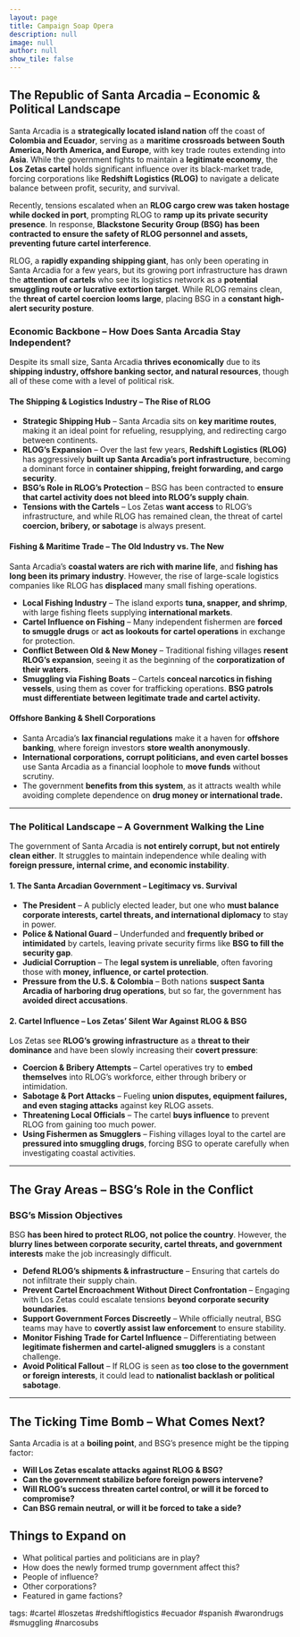 ```yaml
---
layout: page
title: Campaign Soap Opera
description: null
image: null
author: null
show_tile: false
---
```


## The Republic of Santa Arcadia – Economic & Political Landscape

Santa Arcadia is a **strategically located island nation** off the coast of **Colombia and Ecuador**, serving as a **maritime crossroads between South America, North America, and Europe**, with key trade routes extending into **Asia**. While the government fights to maintain a **legitimate economy**, the **Los Zetas cartel** holds significant influence over its black-market trade, forcing corporations like **Redshift Logistics (RLOG)** to navigate a delicate balance between profit, security, and survival.

Recently, tensions escalated when an **RLOG cargo crew was taken hostage while docked in port**, prompting RLOG to **ramp up its private security presence**. In response, **Blackstone Security Group (BSG) has been contracted to ensure the safety of RLOG personnel and assets, preventing future cartel interference**.

RLOG, a **rapidly expanding shipping giant**, has only been operating in Santa Arcadia for a few years, but its growing port infrastructure has drawn the **attention of cartels** who see its logistics network as a **potential smuggling route or lucrative extortion target**. While RLOG remains clean, the **threat of cartel coercion looms large**, placing BSG in a **constant high-alert security posture**.

### Economic Backbone – How Does Santa Arcadia Stay Independent?

Despite its small size, Santa Arcadia **thrives economically** due to its **shipping industry, offshore banking sector, and natural resources**, though all of these come with a level of political risk.

#### The Shipping & Logistics Industry – The Rise of RLOG

- **Strategic Shipping Hub** – Santa Arcadia sits on **key maritime routes**, making it an ideal point for refueling, resupplying, and redirecting cargo between continents.
- **RLOG’s Expansion** – Over the last few years, **Redshift Logistics (RLOG)** has aggressively **built up Santa Arcadia’s port infrastructure**, becoming a dominant force in **container shipping, freight forwarding, and cargo security**.
- **BSG’s Role in RLOG’s Protection** – BSG has been contracted to **ensure that cartel activity does not bleed into RLOG’s supply chain**.
- **Tensions with the Cartels** – Los Zetas **want access** to RLOG’s infrastructure, and while RLOG has remained clean, the threat of cartel **coercion, bribery, or sabotage** is always present.

#### Fishing & Maritime Trade – The Old Industry vs. The New

Santa Arcadia’s **coastal waters are rich with marine life**, and **fishing has long been its primary industry**. However, the rise of large-scale logistics companies like RLOG has **displaced** many small fishing operations.

- **Local Fishing Industry** – The island exports **tuna, snapper, and shrimp**, with large fishing fleets supplying **international markets**.
- **Cartel Influence on Fishing** – Many independent fishermen are **forced to smuggle drugs** or **act as lookouts for cartel operations** in exchange for protection.
- **Conflict Between Old & New Money** – Traditional fishing villages **resent RLOG’s expansion**, seeing it as the beginning of the **corporatization of their waters**.
- **Smuggling via Fishing Boats** – Cartels **conceal narcotics in fishing vessels**, using them as cover for trafficking operations. **BSG patrols must differentiate between legitimate trade and cartel activity.**

#### Offshore Banking & Shell Corporations

- Santa Arcadia’s **lax financial regulations** make it a haven for **offshore banking**, where foreign investors **store wealth anonymously**.
- **International corporations, corrupt politicians, and even cartel bosses** use Santa Arcadia as a financial loophole to **move funds** without scrutiny.
- The government **benefits from this system**, as it attracts wealth while avoiding complete dependence on **drug money or international trade.**

---

### The Political Landscape – A Government Walking the Line

The government of Santa Arcadia is **not entirely corrupt, but not entirely clean either**. It struggles to maintain independence while dealing with **foreign pressure, internal crime, and economic instability**.

#### 1. The Santa Arcadian Government – Legitimacy vs. Survival

- **The President** – A publicly elected leader, but one who **must balance corporate interests, cartel threats, and international diplomacy** to stay in power.
- **Police & National Guard** – Underfunded and **frequently bribed or intimidated** by cartels, leaving private security firms like **BSG to fill the security gap**.
- **Judicial Corruption** – The **legal system is unreliable**, often favoring those with **money, influence, or cartel protection**.
- **Pressure from the U.S. & Colombia** – Both nations **suspect Santa Arcadia of harboring drug operations**, but so far, the government has **avoided direct accusations**.

#### 2. Cartel Influence – Los Zetas’ Silent War Against RLOG & BSG

Los Zetas see **RLOG’s growing infrastructure** as a **threat to their dominance** and have been slowly increasing their **covert pressure**:

- **Coercion & Bribery Attempts** – Cartel operatives try to **embed themselves** into RLOG’s workforce, either through bribery or intimidation.
- **Sabotage & Port Attacks** – Fueling **union disputes, equipment failures, and even staging attacks** against key RLOG assets.
- **Threatening Local Officials** – The cartel **buys influence** to prevent RLOG from gaining too much power.
- **Using Fishermen as Smugglers** – Fishing villages loyal to the cartel are **pressured into smuggling drugs**, forcing BSG to operate carefully when investigating coastal activities.

---

## The Gray Areas – BSG’s Role in the Conflict

### BSG’s Mission Objectives

BSG **has been hired to protect RLOG, not police the country**. However, the **blurry lines between corporate security, cartel threats, and government interests** make the job increasingly difficult.

- **Defend RLOG’s shipments & infrastructure** – Ensuring that cartels do not infiltrate their supply chain.
- **Prevent Cartel Encroachment Without Direct Confrontation** – Engaging with Los Zetas could escalate tensions **beyond corporate security boundaries**.
- **Support Government Forces Discreetly** – While officially neutral, BSG teams may have to **covertly assist law enforcement** to ensure stability.
- **Monitor Fishing Trade for Cartel Influence** – Differentiating between **legitimate fishermen and cartel-aligned smugglers** is a constant challenge.
- **Avoid Political Fallout** – If RLOG is seen as **too close to the government or foreign interests**, it could lead to **nationalist backlash or political sabotage**.

---

## The Ticking Time Bomb – What Comes Next?

Santa Arcadia is at a **boiling point**, and BSG’s presence might be the tipping factor:

- **Will Los Zetas escalate attacks against RLOG & BSG?**
- **Can the government stabilize before foreign powers intervene?**
- **Will RLOG’s success threaten cartel control, or will it be forced to compromise?**
- **Can BSG remain neutral, or will it be forced to take a side?**


## Things to Expand on

- What political parties and politicians are in play?
- How does the newly formed trump government affect this?
- People of influence?
- Other corporations?
- Featured in game factions?



tags: #cartel #loszetas #redshiftlogistics #ecuador #spanish #warondrugs #smuggling #narcosubs
